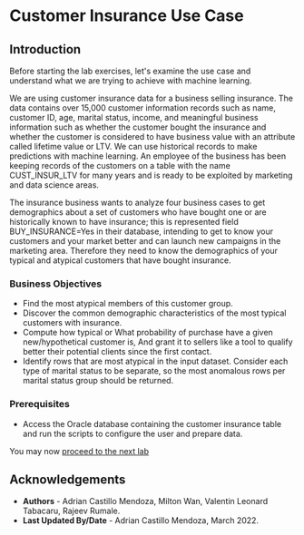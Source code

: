 # Customer Insurance Use Case

## Introduction

Before starting the lab exercises, let's examine the use case and understand what we are trying to achieve with machine learning.  

We are using customer insurance data for a business selling insurance.  The data contains over 15,000 customer information records such as name, customer ID, age, marital status, income, and meaningful business information such as whether the customer bought the insurance and whether the customer is considered to have business value with an attribute called lifetime value or LTV. We can use historical records to make predictions with machine learning.  An employee of the business has been keeping records of the customers on a table with the name CUST\_INSUR\_LTV for many years and is ready to be exploited by marketing and data science areas.

The insurance business wants to analyze four business cases to get demographics about a set of customers who have bought one or are historically known to have insurance; this is represented field  BUY_INSURANCE=Yes in their database, intending to get to know your customers and your market better and can launch new campaigns in the marketing area. Therefore they need to know the demographics of your typical and atypical customers that have bought insurance.

### Business Objectives

* Find the most atypical members of this customer group.
* Discover the common demographic characteristics of the most typical customers with insurance.
* Compute how typical or What probability of purchase have a given new/hypothetical customer is, And grant it to sellers like a tool to qualify better their potential clients since the first contact.
* Identify rows that are most atypical in the input dataset. Consider each type of marital status to be separate, so the most anomalous rows per marital status group should be returned.

### Prerequisites

* Access the Oracle database containing the customer insurance table and run the scripts to configure the user and prepare data.


You may now [proceed to the next lab](#next)


## Acknowledgements
* **Authors** - Adrian Castillo Mendoza, Milton Wan, Valentin Leonard Tabacaru, Rajeev Rumale.
* **Last Updated By/Date** -  Adrian Castillo Mendoza, March 2022.
